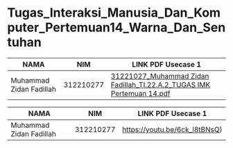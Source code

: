 # Tugas_Interaksi_Manusia_Dan_Komputer_Pertemuan14_Warna_Dan_Sentuhan


|  NAMA | NIM | LINK PDF Usecase 1 |
| --- | --- | --- | 
| Muhammad Zidan Fadillah | 312210277 | [31221027_Muhammad Zidan Fadillah_TI.22.A.2_TUGAS IMK Pertemuan 14.pdf](https://github.com/user-attachments/files/15908319/31221027_Muhammad.Zidan.Fadillah_TI.22.A.2_TUGAS.IMK.Pertemuan.14.pdf)


|  NAMA | NIM | LINK PDF Usecase 1 |
| --- | --- | --- | 
| Muhammad Zidan Fadillah | 312210277 |https://youtu.be/6ck_l8tBNsQ)
